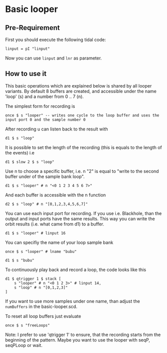 # Basic looper

## Pre-Requirement

First you should execute the following tidal code:

```
linput = pI "linput"
```

Now you can use `linput` and `lnr` as parameter.

## How to use it

This basic operations which are explained below is shared by all looper variants. By default 8 buffers are created, and accessible under the name 'loop' (s) and a number from 0 .. 7 (n).

The simplest form for recording is

```
once $ s "looper" -- writes one cycle to the loop buffer and uses the input port 0 and the sample number 0
```

After recording u can listen back to the result with

```
d1 $ s "loop"
```

It is possible to set the length of the recording (this is equals to the length of the events) i.e

```
d1 $ slow 2 $ s "loop"
```

Use n to choose a specific buffer, i.e. n "2" is equal to "write to the second buffer under of the sample bank loop".

```
d1 $ s "looper" # n "<0 1 2 3 4 5 6 7>"
```

And each buffer is accessible with the n function

```
d2 $ s "loop" # n "[0,1,2,3,4,5,6,7]"
```

You can use each input port for recording. If you use i.e. Blackhole, than the output and input ports have the same results. This way you can write the orbit results (i.e. what came from d1) to a buffer.

```
d1 $ s "looper" # linput 16
```

You can specifiy the name of your loop sample bank

``` 
once $ s "looper" # lname "bubu"

d1 $ s "bubu"
```

To continuously play back and record a loop, the code looks like this

```
d1 $ qtrigger 1 $ stack [
    s "looper" # n "<0 1 2 3>" # linput 14,
    s "loop" # n "[0,1,2,3]"
]
```

If you want to use more samples under one name, than adjust the `numBuffers` in the basic-looper.scd.

To reset all loop buffers just evaluate

```
once $ s "freeLoops"
```

Note: I prefer to use 'qtrigger 1' to ensure, that the recording starts from the beginning of the pattern.
Maybe you want to use the looper with seqP, seqPLoop or wait.
